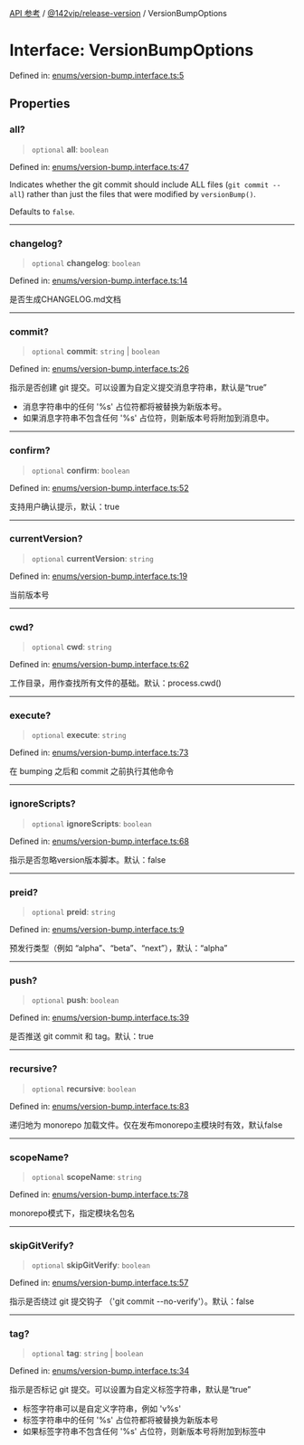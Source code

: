 [API 参考](../../../index.md) / [@142vip/release-version](../index.md) / VersionBumpOptions

# Interface: VersionBumpOptions

Defined in: [enums/version-bump.interface.ts:5](https://github.com/142vip/core-x/blob/15d5bc9ef4bece78c0e60bdf074a2d245f625100/packages/release-version/src/enums/version-bump.interface.ts#L5)

## Properties

### all?

> `optional` **all**: `boolean`

Defined in: [enums/version-bump.interface.ts:47](https://github.com/142vip/core-x/blob/15d5bc9ef4bece78c0e60bdf074a2d245f625100/packages/release-version/src/enums/version-bump.interface.ts#L47)

Indicates whether the git commit should include ALL files (`git commit --all`)
rather than just the files that were modified by `versionBump()`.

Defaults to `false`.

***

### changelog?

> `optional` **changelog**: `boolean`

Defined in: [enums/version-bump.interface.ts:14](https://github.com/142vip/core-x/blob/15d5bc9ef4bece78c0e60bdf074a2d245f625100/packages/release-version/src/enums/version-bump.interface.ts#L14)

是否生成CHANGELOG.md文档

***

### commit?

> `optional` **commit**: `string` \| `boolean`

Defined in: [enums/version-bump.interface.ts:26](https://github.com/142vip/core-x/blob/15d5bc9ef4bece78c0e60bdf074a2d245f625100/packages/release-version/src/enums/version-bump.interface.ts#L26)

指示是否创建 git 提交。可以设置为自定义提交消息字符串，默认是“true”
- 消息字符串中的任何 '%s' 占位符都将被替换为新版本号。
- 如果消息字符串不包含任何 '%s' 占位符，则新版本号将附加到消息中。

***

### confirm?

> `optional` **confirm**: `boolean`

Defined in: [enums/version-bump.interface.ts:52](https://github.com/142vip/core-x/blob/15d5bc9ef4bece78c0e60bdf074a2d245f625100/packages/release-version/src/enums/version-bump.interface.ts#L52)

支持用户确认提示，默认：true

***

### currentVersion?

> `optional` **currentVersion**: `string`

Defined in: [enums/version-bump.interface.ts:19](https://github.com/142vip/core-x/blob/15d5bc9ef4bece78c0e60bdf074a2d245f625100/packages/release-version/src/enums/version-bump.interface.ts#L19)

当前版本号

***

### cwd?

> `optional` **cwd**: `string`

Defined in: [enums/version-bump.interface.ts:62](https://github.com/142vip/core-x/blob/15d5bc9ef4bece78c0e60bdf074a2d245f625100/packages/release-version/src/enums/version-bump.interface.ts#L62)

工作目录，用作查找所有文件的基础。默认：process.cwd()

***

### execute?

> `optional` **execute**: `string`

Defined in: [enums/version-bump.interface.ts:73](https://github.com/142vip/core-x/blob/15d5bc9ef4bece78c0e60bdf074a2d245f625100/packages/release-version/src/enums/version-bump.interface.ts#L73)

在 bumping 之后和 commit 之前执行其他命令

***

### ignoreScripts?

> `optional` **ignoreScripts**: `boolean`

Defined in: [enums/version-bump.interface.ts:68](https://github.com/142vip/core-x/blob/15d5bc9ef4bece78c0e60bdf074a2d245f625100/packages/release-version/src/enums/version-bump.interface.ts#L68)

指示是否忽略version版本脚本。默认：false

***

### preid?

> `optional` **preid**: `string`

Defined in: [enums/version-bump.interface.ts:9](https://github.com/142vip/core-x/blob/15d5bc9ef4bece78c0e60bdf074a2d245f625100/packages/release-version/src/enums/version-bump.interface.ts#L9)

预发行类型（例如 “alpha”、“beta”、“next”），默认：“alpha”

***

### push?

> `optional` **push**: `boolean`

Defined in: [enums/version-bump.interface.ts:39](https://github.com/142vip/core-x/blob/15d5bc9ef4bece78c0e60bdf074a2d245f625100/packages/release-version/src/enums/version-bump.interface.ts#L39)

是否推送 git commit 和 tag。默认：true

***

### recursive?

> `optional` **recursive**: `boolean`

Defined in: [enums/version-bump.interface.ts:83](https://github.com/142vip/core-x/blob/15d5bc9ef4bece78c0e60bdf074a2d245f625100/packages/release-version/src/enums/version-bump.interface.ts#L83)

递归地为 monorepo 加载文件。仅在发布monorepo主模块时有效，默认false

***

### scopeName?

> `optional` **scopeName**: `string`

Defined in: [enums/version-bump.interface.ts:78](https://github.com/142vip/core-x/blob/15d5bc9ef4bece78c0e60bdf074a2d245f625100/packages/release-version/src/enums/version-bump.interface.ts#L78)

monorepo模式下，指定模块名包名

***

### skipGitVerify?

> `optional` **skipGitVerify**: `boolean`

Defined in: [enums/version-bump.interface.ts:57](https://github.com/142vip/core-x/blob/15d5bc9ef4bece78c0e60bdf074a2d245f625100/packages/release-version/src/enums/version-bump.interface.ts#L57)

指示是否绕过 git 提交钩子 （'git commit --no-verify'）。默认：false

***

### tag?

> `optional` **tag**: `string` \| `boolean`

Defined in: [enums/version-bump.interface.ts:34](https://github.com/142vip/core-x/blob/15d5bc9ef4bece78c0e60bdf074a2d245f625100/packages/release-version/src/enums/version-bump.interface.ts#L34)

指示是否标记 git 提交。可以设置为自定义标签字符串，默认是“true”
- 标签字符串可以是自定义字符串，例如 'v%s'
- 标签字符串中的任何 '%s' 占位符都将被替换为新版本号
- 如果标签字符串不包含任何 '%s' 占位符，则新版本号将附加到标签中
